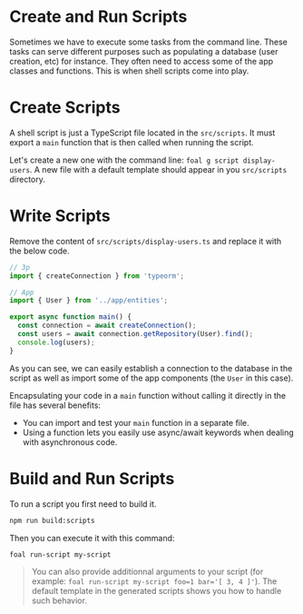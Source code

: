 # Create and Run Scripts

Sometimes we have to execute some tasks from the command line. These tasks can serve different purposes such as populating a database (user creation, etc) for instance. They often need to access some of the app classes and functions. This is when shell scripts come into play.

# Create Scripts

A shell script is just a TypeScript file located in the `src/scripts`. It must export a `main` function that is then called when running the script.

Let's create a new one with the command line: `foal g script display-users`. A new file with a default template should appear in you `src/scripts` directory.

# Write Scripts

Remove the content of `src/scripts/display-users.ts` and replace it with the below code.

```typescript
// 3p
import { createConnection } from 'typeorm';

// App
import { User } from '../app/entities';

export async function main() {
  const connection = await createConnection();
  const users = await connection.getRepository(User).find();
  console.log(users);
}

```

As you can see, we can easily establish a connection to the database in the script as well as import some of the app components (the `User` in this case).

Encapsulating your code in a `main` function without calling it directly in the file has several benefits:
- You can import and test your `main` function in a separate file.
- Using a function lets you easily use async/await keywords when dealing with asynchronous code.

# Build and Run Scripts

To run a script you first need to build it.

```sh
npm run build:scripts
```

Then you can execute it with this command:

```sh
foal run-script my-script
```

> You can also provide additionnal arguments to your script (for example: `foal run-script my-script foo=1 bar='[ 3, 4 ]'`). The default template in the generated scripts shows you how to handle such behavior.
